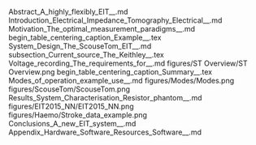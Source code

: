 Abstract_A_highly_flexibly_EIT__.md
Introduction_Electrical_Impedance_Tomography_Electrical__.md
Motivation_The_optimal_measurement_paradigms__.md
begin_table_centering_caption_Example__.tex
System_Design_The_ScouseTom_EIT__.md
subsection_Current_source_The_Keithley__.tex
Voltage_recording_The_requirements_for__.md
figures/ST Overview/ST Overview.png
begin_table_centering_caption_Summary__.tex
Modes_of_operation_example_use__.md
figures/Modes/Modes.png
figures/ScouseTom/ScouseTom.png
Results_System_Characterisation_Resistor_phantom__.md
figures/EIT2015_NN/EIT2015_NN.png
figures/Haemo/Stroke_data_example.png
Conclusions_A_new_EIT_system__.md
Appendix_Hardware_Software_Resources_Software__.md